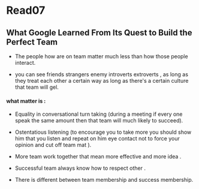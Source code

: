 # Read07
## What Google Learned From Its Quest to Build the Perfect Team
- The people how are on team matter much less than how those people interact.

- you can see friends strangers enemy   introverts  extroverts , as long as they treat each other a certain way as long as there's a certain culture that team will gel.

#### what matter is :

- Equality in conversational turn taking (during a meeting if every one speak the same amount then that team will much likely to succeed).
- Ostentatious listening (to encourage you to take more you should show him that you listen and repeat on him eye contact  not to force your opinion and cut off team mat ).
- More team work together that mean more effective and more idea .

- Successful team always know how to respect other .

- There is different between team membership and success membership.

 